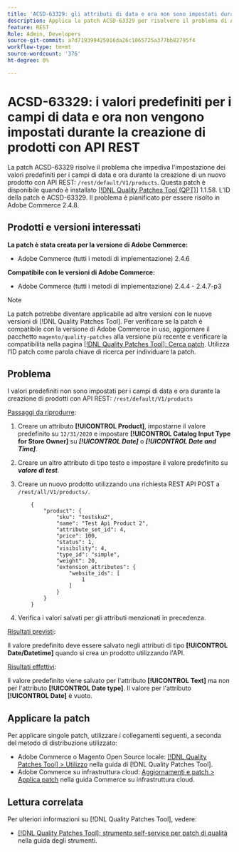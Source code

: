 ```yaml
---
title: 'ACSD-63329: gli attributi di data e ora non sono impostati durante la creazione di prodotti con API REST'
description: Applica la patch ACSD-63329 per risolvere il problema di Adobe Commerce, in cui i valori predefiniti non vengono impostati per i campi di data e ora durante la creazione di prodotti con API REST.
feature: REST
Role: Admin, Developers
source-git-commit: a7d719399425016da26c1065725a377bb82795f4
workflow-type: tm+mt
source-wordcount: '376'
ht-degree: 0%

---
```



# ACSD-63329: i valori predefiniti per i campi di data e ora non vengono impostati durante la creazione di prodotti con API REST

La patch ACSD-63329 risolve il problema che impediva l&#39;impostazione dei valori predefiniti per i campi di data e ora durante la creazione di un nuovo prodotto con API REST: `/rest/default/V1/products`. Questa patch è disponibile quando è installato [[!DNL Quality Patches Tool (QPT)]](/help/tools/quality-patches-tool/quality-patches-tool-to-self-serve-quality-patches.md) 1.1.58. L’ID della patch è ACSD-63329. Il problema è pianificato per essere risolto in Adobe Commerce 2.4.8.

## Prodotti e versioni interessati

**La patch è stata creata per la versione di Adobe Commerce:**

* Adobe Commerce (tutti i metodi di implementazione) 2.4.6

**Compatibile con le versioni di Adobe Commerce:**

* Adobe Commerce (tutti i metodi di implementazione) 2.4.4 - 2.4.7-p3

>[!NOTE]
>
>La patch potrebbe diventare applicabile ad altre versioni con le nuove versioni di [!DNL Quality Patches Tool]. Per verificare se la patch è compatibile con la versione di Adobe Commerce in uso, aggiornare il pacchetto `magento/quality-patches` alla versione più recente e verificare la compatibilità nella pagina [[!DNL Quality Patches Tool]: Cerca patch](https://experienceleague.adobe.com/tools/commerce-quality-patches/index.html). Utilizza l’ID patch come parola chiave di ricerca per individuare la patch.

## Problema

I valori predefiniti non sono impostati per i campi di data e ora durante la creazione di prodotti con API REST: `/rest/default/V1/products`

<u>Passaggi da riprodurre</u>:

1. Creare un attributo **[!UICONTROL Product]**, impostarne il valore predefinito su `12/31/2020` e impostare **[!UICONTROL Catalog Input Type for Store Owner]** su ***[!UICONTROL Date]*** o ***[!UICONTROL Date and Time]***.
1. Creare un altro attributo di tipo testo e impostare il valore predefinito su ***valore di test***.
1. Creare un nuovo prodotto utilizzando una richiesta REST API POST a `/rest/all/V1/products/`.

   ```
       {
           "product": {
               "sku": "testsku2",
               "name": "Test Api Product 2",
               "attribute_set_id": 4,
               "price": 100,
               "status": 1,
               "visibility": 4,
               "type_id": "simple",
               "weight": 20,
               "extension_attributes": {
                   "website_ids": [
                       1
                   ]
               }
           }
       }
   ```

1. Verifica i valori salvati per gli attributi menzionati in precedenza.

<u>Risultati previsti</u>:

Il valore predefinito deve essere salvato negli attributi di tipo **[!UICONTROL Date/Datetime]** quando si crea un prodotto utilizzando l&#39;API.

<u>Risultati effettivi</u>:

Il valore predefinito viene salvato per l&#39;attributo **[!UICONTROL Text]** ma non per l&#39;attributo **[!UICONTROL Date type]**. Il valore per l&#39;attributo **[!UICONTROL Date]** è vuoto.

## Applicare la patch

Per applicare singole patch, utilizzare i collegamenti seguenti, a seconda del metodo di distribuzione utilizzato:

* Adobe Commerce o Magento Open Source locale: [[!DNL Quality Patches Tool] > Utilizzo](/help/tools/quality-patches-tool/usage.md) nella guida di [!DNL Quality Patches Tool].
* Adobe Commerce su infrastruttura cloud: [Aggiornamenti e patch > Applica patch](https://experienceleague.adobe.com/docs/commerce-cloud-service/user-guide/develop/upgrade/apply-patches.html) nella guida Commerce su infrastruttura cloud.

## Lettura correlata

Per ulteriori informazioni su [!DNL Quality Patches Tool], vedere:

* [[!DNL Quality Patches Tool]: strumento self-service per patch di qualità](/help/tools/quality-patches-tool/quality-patches-tool-to-self-serve-quality-patches.md) nella guida degli strumenti.
